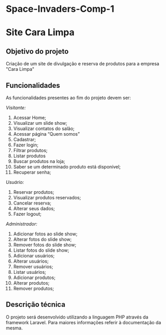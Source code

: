 # Space-Invaders-Comp-1

Site Cara Limpa
===============

Objetivo do projeto
-------------------

Criação de um site de divulgação e reserva de produtos para a empresa "Cara Limpa"

Funcionalidades
---------------

As funcionalidades presentes ao fim do projeto devem ser:

*Visitante:*
1. Acessar Home;
2. Visualizar um slide show;
3. Visualizar contatos do salão;
4. Acessar página “Quem somos”
5. Cadastrar;
6. Fazer login;
7. Filtrar produtos;
8. Listar produtos
9. Buscar produtos na loja;
10. Saber se um determinado produto está disponível;
11. Recuperar senha;

*Usuário:*
1. Reservar produtos;
2. Visualizar produtos reservados;
3. Cancelar reserva;
4. Alterar seus dados;
5. Fazer logout;

*Administrador:*
1. Adicionar fotos ao slide show;
2. Alterar fotos do slide show;
3. Remover fotos do slide show;
4. Listar fotos do slide show;
5. Adicionar usuários;
6. Alterar usuários;
7. Remover usuários;
8. Listar usuários;
9. Adicionar produtos;
10. Alterar produtos;
11. Remover produtos;

Descrição técnica
-----------------

O projeto será desenvolvido utilizando a linguagem PHP através da framework Laravel. Para maiores informações referir à documentação da mesma.

